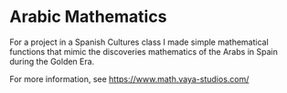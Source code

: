 # Arabic Mathematics

For a project in a Spanish Cultures class I made simple mathematical functions that mimic the discoveries mathematics of the Arabs in Spain during the Golden Era.

For more information, see https://www.math.vaya-studios.com/
